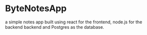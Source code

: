 # ByteNotesApp
a simple notes app built using react for the frontend, node.js for the backend backend and Postgres as the database.
